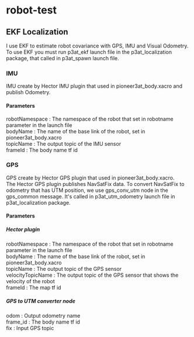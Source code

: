 # robot-test

## EKF Localization
I use EKF to estimate robot covariance with GPS, IMU and Visual Odometry.</br>
To use EKF you must run p3at_ekf launch file in the p3at_localization package, that called in p3at_spawn launch file.

### IMU
IMU create by Hector IMU plugin that used in pioneer3at_body.xacro and publish Odometry.

#### Parameters
robotNamespace : The namespace of the robot that set in robotname parameter in the launch file</br>
bodyName : The name of the base link of the robot, set in pioneer3at_body.xacro</br>
topicName : The output topic of the IMU sensor</br>
frameId : The body name tf id

### GPS
GPS create by Hector GPS plugin that used in pioneer3at_body.xacro.</br>
The Hector GPS plugin publishes NavSatFix data. To convert NavSatFix to odometry that has UTM position, we use gps_conv_utm node in the gps_common message. It's called in p3at_utm_odometry launch file in p3at_localization package.

#### Parameters
##### Hector plugin
robotNamespace : The namespace of the robot that set in robotname parameter in the launch file</br>
bodyName : The name of the base link of the robot, set in pioneer3at_body.xacro</br>
topicName : The output topic of the GPS sensor</br>
velocityTopicName : The output topic of the GPS sensor that shows the velocity of the robot</br>
frameId : The map tf id
##### GPS to UTM converter node
odom : Output odometry name</br>
frame_id : The body name tf id</br>
fix : Input GPS topic
